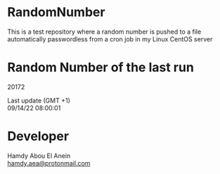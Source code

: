 # RandomNumber    
This is a test repository where a random number is pushed to a file automatically passwordless from a cron job in my Linux CentOS server    
# Random Number of the last run   
20172
      
Last update (GMT +1)    
09/14/22 08:00:01
# Developer    
Hamdy Abou El Anein   
hamdy.aea@protonmail.com

